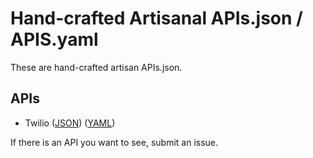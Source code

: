 # Hand-crafted Artisanal APIs.json / APIS.yaml
These are hand-crafted artisan APIs.json.

## APIs

- Twilio ([JSON](twilio.json)) ([YAML](twilio.yml))

If there is an API you want to see, submit an issue.

